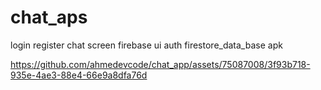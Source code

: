 # chat_aps
login 
register
chat screen
firebase
ui
auth
firestore_data_base
apk


https://github.com/ahmedevcode/chat_app/assets/75087008/3f93b718-935e-4ae3-88e4-66e9a8dfa76d

